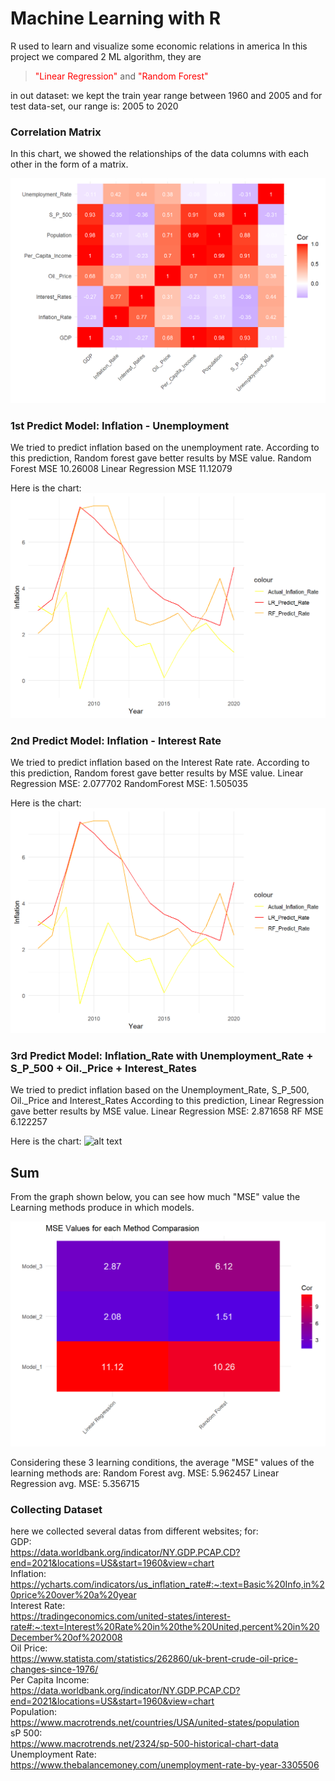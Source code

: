 # Machine Learning with R
R used to learn and visualize some economic relations in america
In this project we compared 2 ML algorithm, they are

>  <font color='red'>"Linear Regression"</font> and <font color='red'>"Random Forest"</font> 

in out dataset:
we kept the train year range between 1960 and 2005
and for test data-set, our range is: 2005 to 2020


### Correlation Matrix
In this chart, we showed the relationships of the data columns with each other in the form of a matrix.
 
![alt text](https://github.com/TkRsln/MLwithR_1/blob/main/pictures/CorMatrix.png?raw=true)

### 1st Predict Model: Inflation - Unemployment
We tried to predict inflation based on the unemployment rate.
According to this prediction, Random forest gave better results by MSE value.
Random Forest MSE 10.26008
Linear Regression MSE 11.12079

Here is the chart:
![alt text](https://github.com/TkRsln/MLwithR_1/blob/main/pictures/unemp_inf_predict.png?raw=true)


### 2nd Predict Model: Inflation - Interest Rate
We tried to predict inflation based on the Interest Rate rate.
According to this prediction, Random forest gave better results by MSE value.
Linear Regression MSE: 2.077702
RandomForest MSE: 1.505035

Here is the chart:
![alt text](https://github.com/TkRsln/MLwithR_1/blob/main/pictures/unemp_inf_predict.png?raw=true)

### 3rd Predict Model: Inflation_Rate  with Unemployment_Rate + S_P_500 + Oil._Price + Interest_Rates 
We tried to predict inflation based on the Unemployment_Rate, S_P_500, Oil._Price and Interest_Rates 
According to this prediction, Linear Regression gave better results by MSE value.
Linear Regression MSE: 2.871658
RF MSE 6.122257

Here is the chart:
![alt text]([http://url/to/img.png](https://github.com/TkRsln/MLwithR_1/blob/main/pictures/4_inf_predict.png?raw=true))


## Sum
From the graph shown below, you can see how much "MSE" value the Learning methods produce in which models.

![alt text](https://github.com/TkRsln/MLwithR_1/blob/main/pictures/ConfusionMatrix.png?raw=true)

Considering these 3 learning conditions, the average "MSE" values of the learning methods are:
Random Forest avg. MSE: 5.962457
Linear Regression avg. MSE: 5.356715


### Collecting Dataset
here we collected several datas from different websites;
for:
<br>GDP:
<br>https://data.worldbank.org/indicator/NY.GDP.PCAP.CD?end=2021&locations=US&start=1960&view=chart
<br>Inflation: 
<br>https://ycharts.com/indicators/us_inflation_rate#:~:text=Basic%20Info,in%20price%20over%20a%20year
<br>Interest Rate: 
<br>https://tradingeconomics.com/united-states/interest-rate#:~:text=Interest%20Rate%20in%20the%20United,percent%20in%20December%20of%202008
<br>Oil Price: 
<br>https://www.statista.com/statistics/262860/uk-brent-crude-oil-price-changes-since-1976/
<br>Per Capita Income: 
<br>https://data.worldbank.org/indicator/NY.GDP.PCAP.CD?end=2021&locations=US&start=1960&view=chart
<br>Population: 
<br>https://www.macrotrends.net/countries/USA/united-states/population
<br>sP 500: 
<br>https://www.macrotrends.net/2324/sp-500-historical-chart-data
<br>Unemployment Rate: 
<br>https://www.thebalancemoney.com/unemployment-rate-by-year-3305506

